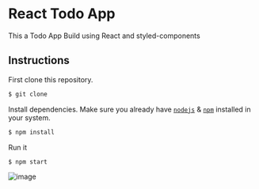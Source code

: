 # React Todo App

This a Todo App Build using React and styled-components

## Instructions

First clone this repository.

```bash
$ git clone
```

Install dependencies. Make sure you already have [`nodejs`](https://nodejs.org/en/) & [`npm`](https://www.npmjs.com/) installed in your system.

```bash
$ npm install
```

Run it

```bash
$ npm start
```
![image](https://user-images.githubusercontent.com/63948824/209278112-dc0e78ab-452e-4fc1-a096-f28495bbf41e.png)
